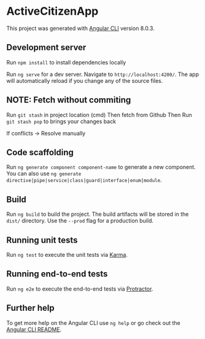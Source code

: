 # ActiveCitizenApp

This project was generated with [Angular CLI](https://github.com/angular/angular-cli) version 8.0.3.

## Development server

Run `npm install` to install dependencies locally

Run `ng serve` for a dev server. Navigate to `http://localhost:4200/`. The app will automatically reload if you change any of the source files.

## NOTE: Fetch without commiting 

Run `git stash` in project location (cmd)
Then fetch from Github
Then Run `git stash pop` to brings your changes back 

If conflicts -> Resolve manually


## Code scaffolding

Run `ng generate component component-name` to generate a new component. You can also use `ng generate directive|pipe|service|class|guard|interface|enum|module`.

## Build

Run `ng build` to build the project. The build artifacts will be stored in the `dist/` directory. Use the `--prod` flag for a production build.

## Running unit tests

Run `ng test` to execute the unit tests via [Karma](https://karma-runner.github.io).

## Running end-to-end tests

Run `ng e2e` to execute the end-to-end tests via [Protractor](http://www.protractortest.org/).

## Further help

To get more help on the Angular CLI use `ng help` or go check out the [Angular CLI README](https://github.com/angular/angular-cli/blob/master/README.md).
